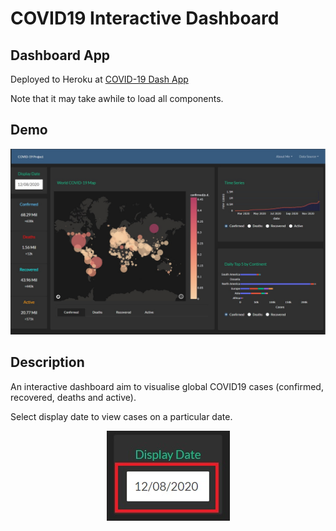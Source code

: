 # COVID19 Interactive Dashboard

## Dashboard App
Deployed to Heroku at [COVID-19 Dash App](https://covid-dashboard-poe.herokuapp.com/)

Note that it may take awhile to load all components.

## Demo
<div align="center">
<img src="./pics/dashboard.jpg"/><br>
</div>

## Description
An interactive dashboard aim to visualise global COVID19 cases (confirmed, recovered, deaths and active). 

Select display date to view cases on a particular date.

<div align="center">
<img src="./pics/dispDate.jpg"/><br>
</div>






